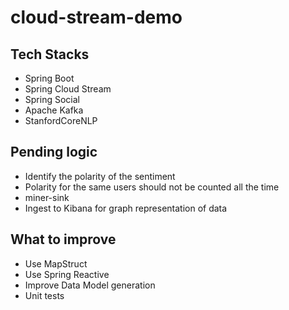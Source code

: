 # cloud-stream-demo

## Tech Stacks
- Spring Boot
- Spring Cloud Stream
- Spring Social
- Apache Kafka
- StanfordCoreNLP

## Pending logic
- Identify the polarity of the sentiment
- Polarity for the same users should not be counted all the time
- miner-sink
- Ingest to Kibana for graph representation of data

## What to improve
- Use MapStruct
- Use Spring Reactive
- Improve Data Model generation
- Unit tests